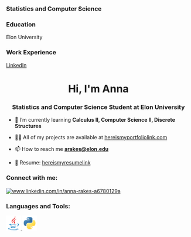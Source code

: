 
### Statistics and Computer Science

### Education
Elon University


### Work Experience

[LinkedIn](www.linkedin.com/in/anna-rakes-a6780129a)

<h1 align="center">Hi, I'm Anna</h1>
<h3 align="center">Statistics and Computer Science Student at Elon University</h3>

- 🌱 I’m currently learning **Calculus II, Computer Science II, Discrete Structures**

- 👨‍💻 All of my projects are available at [hereismyportfoliolink.com](hereismyportfoliolink.com)

- 📫 How to reach me **arakes@elon.edu**

- 📄 Resume: [hereismyresumelink](hereismyresumelink)

<h3 align="left">Connect with me:</h3>
<p align="left">
<a href="https://linkedin.com/in/www.linkedin.com/in/anna-rakes-a6780129a" target="blank"><img align="center" src="https://raw.githubusercontent.com/rahuldkjain/github-profile-readme-generator/master/src/images/icons/Social/linked-in-alt.svg" alt="www.linkedin.com/in/anna-rakes-a6780129a" height="30" width="40" /></a>
</p>

<h3 align="left">Languages and Tools:</h3>
<p align="left"> <a href="https://www.java.com" target="_blank" rel="noreferrer"> <img src="https://raw.githubusercontent.com/devicons/devicon/master/icons/java/java-original.svg" alt="java" width="40" height="40"/> </a> <a href="https://www.python.org" target="_blank" rel="noreferrer"> <img src="https://raw.githubusercontent.com/devicons/devicon/master/icons/python/python-original.svg" alt="python" width="40" height="40"/> </a> </p>

